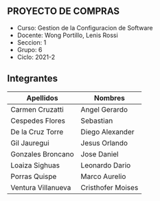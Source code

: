 
## PROYECTO DE COMPRAS
- Curso: Gestion de la Configuracion de Software
- Docente: Wong Portillo, Lenis Rossi
- Seccion: 1
- Grupo: 6
- Ciclo: 2021-2

## Integrantes
| Apellidos | Nombres |
| --------- | ------- |
| Carmen Cruzatti | Angel Gerardo |
| Cespedes Flores | Sebastian |
| De la Cruz Torre | Diego Alexander |
| Gil Jauregui | Jesus Orlando |
| Gonzales Broncano | Jose Daniel |
| Loaiza Sighuas | Leonardo Dario |
| Porras Quispe | Marco Aurelio |
| Ventura Villanueva | Cristhofer Moises |
